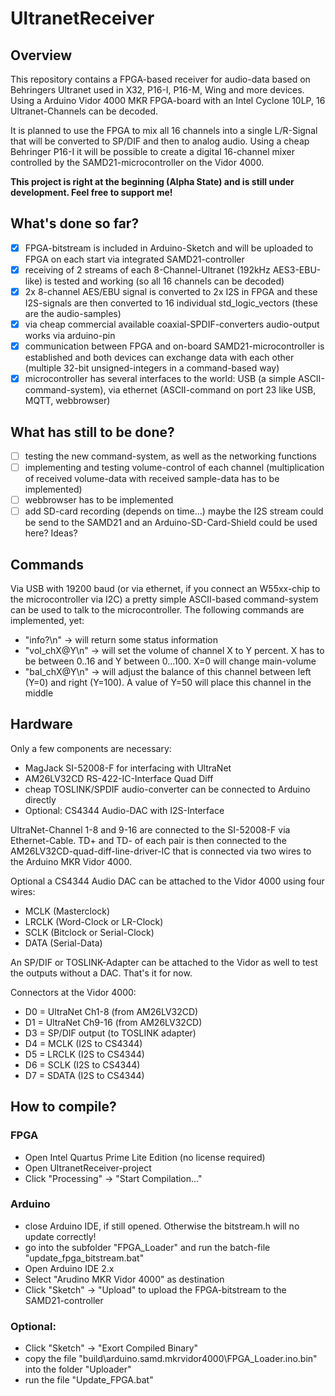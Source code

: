 

# UltranetReceiver

## Overview
This repository contains a FPGA-based receiver for audio-data based on Behringers Ultranet used in X32, P16-I, P16-M, Wing and more devices. Using a Arduino Vidor 4000 MKR FPGA-board with an Intel Cyclone 10LP, 16 Ultranet-Channels can be decoded.

It is planned to use the FPGA to mix all 16 channels into a single L/R-Signal that will be converted to SP/DIF and then to analog audio. Using a cheap Behringer P16-I it will be possible to create a digital 16-channel mixer controlled by the SAMD21-microcontroller on the Vidor 4000.

**This project is right at the beginning (Alpha State) and is still under development. Feel free to support me!**

## What's done so far?
* [x] FPGA-bitstream is included in Arduino-Sketch and will be uploaded to FPGA on each start via integrated SAMD21-controller
* [x] receiving of 2 streams of each 8-Channel-Ultranet (192kHz AES3-EBU-like) is tested and working (so all 16 channels can be decoded)
* [x] 2x 8-channel AES/EBU signal is converted to 2x I2S in FPGA and these I2S-signals are then converted to 16 individual std_logic_vectors (these are the audio-samples)
* [x] via cheap commercial available coaxial-SPDIF-converters audio-output works via arduino-pin
* [x] communication between FPGA and on-board SAMD21-microcontroller is established and both devices can exchange data with each other (multiple 32-bit unsigned-integers in a command-based way)
* [x] microcontroller has several interfaces to the world: USB (a simple ASCII-command-system), via ethernet (ASCII-command on port 23 like USB, MQTT, webbrowser)

## What has still to be done?
* [ ] testing the new command-system, as well as the networking functions
* [ ] implementing and testing volume-control of each channel (multiplication of received volume-data with received sample-data has to be implemented)
* [ ] webbrowser has to be implemented
* [ ] add SD-card recording (depends on time...) maybe the I2S stream could be send to the SAMD21 and an Arduino-SD-Card-Shield could be used here? Ideas?

## Commands
Via USB with 19200 baud (or via ethernet, if you connect an W55xx-chip to the microcontroller via I2C) a pretty simple ASCII-based command-system can be used to talk to the microcontroller. The following commands are implemented, yet:
* "info?\n" -> will return some status information
* "vol_chX@Y\n" -> will set the volume of channel X to Y percent. X has to be between 0..16 and Y between 0...100. X=0 will change main-volume
* "bal_chX@Y\n" -> will adjust the balance of this channel between left (Y=0) and right (Y=100). A value of Y=50 will place this channel in the middle

## Hardware
Only a few components are necessary:
* MagJack SI-52008-F for interfacing with UltraNet
* AM26LV32CD RS-422-IC-Interface Quad Diff
* cheap TOSLINK/SPDIF audio-converter can be connected to Arduino directly
* Optional: CS4344 Audio-DAC with I2S-Interface

UltraNet-Channel 1-8 and 9-16 are connected to the SI-52008-F via Ethernet-Cable. TD+ and TD- of each pair is then connected to the AM26LV32CD-quad-diff-line-driver-IC that is connected via two wires to the Arduino MKR Vidor 4000.

Optional a CS4344 Audio DAC can be attached to the Vidor 4000 using four wires:
* MCLK (Masterclock)
* LRCLK (Word-Clock or LR-Clock)
* SCLK (Bitclock or Serial-Clock)
* DATA (Serial-Data)

An SP/DIF or TOSLINK-Adapter can be attached to the Vidor as well to test the outputs without a DAC. That's it for now.

Connectors at the Vidor 4000:
* D0 = UltraNet Ch1-8 (from AM26LV32CD)
* D1 = UltraNet Ch9-16 (from AM26LV32CD)
* D3 = SP/DIF output (to TOSLINK adapter)
* D4 = MCLK (I2S to CS4344)
* D5 = LRCLK (I2S to CS4344)
* D6 = SCLK (I2S to CS4344)
* D7 = SDATA (I2S to CS4344)


## How to compile?
### FPGA
* Open Intel Quartus Prime Lite Edition (no license required)
* Open UltranetReceiver-project
* Click "Processing" -> "Start Compilation..."

### Arduino
* close Arduino IDE, if still opened. Otherwise the bitstream.h will no update correctly!
* go into the subfolder "FPGA_Loader" and run the batch-file "update_fpga_bitstream.bat"
* Open Arduino IDE 2.x
* Select "Arudino MKR Vidor 4000" as destination
* Click "Sketch" -> "Upload" to upload the FPGA-bitstream to the SAMD21-controller

### Optional:
* Click "Sketch" -> "Exort Compiled Binary"
* copy the file "build\arduino.samd.mkrvidor4000\FPGA_Loader.ino.bin" into the folder "Uploader"
* run the file "Update_FPGA.bat"
